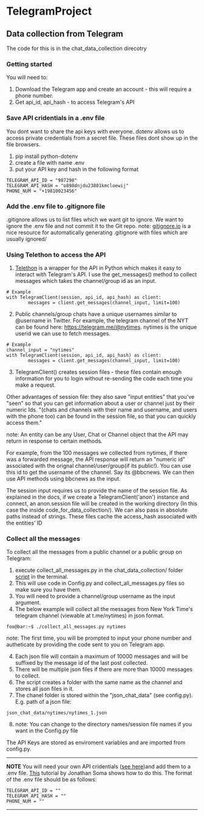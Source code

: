 # TelegramProject

## Data collection from Telegram 
The code for this is in the chat_data_collection direcotry 

### Getting started
You will need to:
1. Download the Telegram app and create an account - this will require a phone number.
2. Get api_id, api_hash - to access Telegram's API

### Save API cridentials in a .env file 
You dont want to share the api keys with everyone. dotenv allows us to access private credentials from a secret file. These files dont show up in the file browsers. 

1. pip install python-dotenv
2. create a file with name .env 
3. put your API key and hash in the following format

```
TELEGRAM_API_ID = "987298"
TELEGRAM_API_HASH = "o898dnjdu23801kmcloewij"
PHONE_NUM = "+19810023456"

```
###  Add the .env file to .gitignore file 
.gitignore allows us to list files which we want git to ignore. We want to ignore the .env file and not commit it to the Git repo. 
note: [gitignore.io](https://www.toptal.com/developers/gitignore/) is a nice resource for automatically generating .gitignore with files which are usually ignored/

### Using Telethon to access the API
1. [Telethon](https://docs.telethon.dev/en/stable/) is a wrapper for the API in Python which makes it easy to interact with Telegram's API. I use the get_messages() method to collect messages which takes the channel/group id as an input. 

```
# Example 
with TelegramClient(session, api_id, api_hash) as client:
        messages = client.get_messages(channel_input, limit=100)

```

2. Public channels/group chats have a unique usernames similar to @username in Twitter. For example, the telegram channel of the NYT can be found here: https://telegram.me/@nytimes. nytimes is the unique userid we can use to fetch messages.

```
# Example 
channel_input = "nytimes"
with TelegramClient(session, api_id, api_hash) as client:
        messages = client.get_messages(channel_input, limit=100)

```
3. TelegramClient() creates session files - these files contain enough information for you to login without re-sending the code each time you make a request. 

Other advantages of session file: they also save "input entities" that you’ve "seen" so that you can get information about a user or channel just by their numeric Ids. "(chats and channels with their name and username, and users with the phone too) can be found in the session file, so that you can quickly access them."

note: An entity can be any User, Chat or Channel object that the API may return in response to certain methods.

For example, from the 100 messages we collected from nytimes, if there was a forwarded message, the API response will return an "numeric id" associated with the orignal channel/user/group(if its public!). You can use this id to get the username of the channel. Say its @bbcnews. We can then use API methods using bbcnews as the input. 

The session input requires us to provide the name of the session file. As explained in the docs, if we create a TelegramClient('anon') instance and connect, an anon.session file will be created in the working directory (In this case the inside code_for_data_collection/). We can also pass in absolute paths instead of strings. These files cache the access_hash associated with the entities’ ID


### Collect all the messages 
To collect all the messages from a public channel or a public group on Telegram:

1. execute collect_all_messages.py in the chat_data_collection/ folder [script](https://github.com/IshitaGopal/TelegramProject_23/blob/code_for_data_collection/code/collect_all_messages.py) in the terminal. 
2. This will use code in Config.py and collect_all_messages.py files so make sure you have them.
2. You will need to provide a channel/group username as the input argument. 
3. The below example will collect all the messages from New York Time's telegram channel (viewable at t.me/nytimes) in json format. 

```console
foo@bar:~$ ./collect_all_messages.py nytimes
```

note: The first time, you will be prompted to input your phone number and autheticate by providing the code sent to you on Telegram app. 


4. Each json file will contain a maximum of 10000 messages and will be suffixed by the message id of the last post collected. 
5. There will be multiple json files if there are more than 10000 messages to collect.
6. The script creates a folder with the same name as the channel and stores all  json files in it. 
7. The chanel folder is stored within the "json_chat_data" (see config.py). E.g. path of a json file:

```
json_chat_data/nytimes/nytimes_1.json
```

8. note: You can change to the directory names/session file names if you want in the Config.py file 


The API Keys are stored as enviroment variables and are imported from config.py.

---
**NOTE**
 You will need your own API cridentials ([see here](https://docs.telethon.dev/en/stable/basic/signing-in.html))and add them to a .env file.  [This](https://www.youtube.com/watch?v=YdgIWTYQ69A) tutorial by Jonathan Soma shows how to do this. The format of the .env file should be as follows:

```
TELEGRAM_API_ID = ""
TELEGRAM_API_HASH = ""
PHONE_NUM = ""

```
---



 

